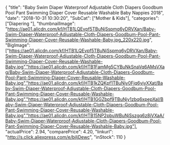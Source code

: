 {
	"title": "Baby Swim Diaper Waterproof Adjustable Cloth Diapers Goodbum Pool Pant Swimming Diaper Cover Reusable Washable Baby Nappies 2018",
	"date": "2018-10-31 10:30:20",
	"SubCat": ["Mother & Kids"],
	"categories": ["Diapering "],
	"thumbnailImage": "https://ae01.alicdn.com/kf/HTB1LQEvpf5TBuNjSspmq6yDRVXan/Baby-Swim-Diaper-Waterproof-Adjustable-Cloth-Diapers-Goodbum-Pool-Pant-Swimming-Diaper-Cover-Reusable-Washable-Baby.jpg_220x220.jpg",
	"BigImage": ["https://ae01.alicdn.com/kf/HTB1LQEvpf5TBuNjSspmq6yDRVXan/Baby-Swim-Diaper-Waterproof-Adjustable-Cloth-Diapers-Goodbum-Pool-Pant-Swimming-Diaper-Cover-Reusable-Washable-Baby.jpg","https://ae01.alicdn.com/kf/HTB1FamMg5CYBuNkSnaVq6AMsVXag/Baby-Swim-Diaper-Waterproof-Adjustable-Cloth-Diapers-Goodbum-Pool-Pant-Swimming-Diaper-Cover-Reusable-Washable-Baby.jpg","https://ae01.alicdn.com/kf/HTB1kZQKpf1TBuNjy0Fjq6yjyXXat/Baby-Swim-Diaper-Waterproof-Adjustable-Cloth-Diapers-Goodbum-Pool-Pant-Swimming-Diaper-Cover-Reusable-Washable-Baby.jpg","https://ae01.alicdn.com/kf/HTB1GGZbpf9TBuNjy1zbq6xpepXal/Baby-Swim-Diaper-Waterproof-Adjustable-Cloth-Diapers-Goodbum-Pool-Pant-Swimming-Diaper-Cover-Reusable-Washable-Baby.jpg","https://ae01.alicdn.com/kf/HTB15NP2pbuWBuNjSszgq6z8jVXaA/Baby-Swim-Diaper-Waterproof-Adjustable-Cloth-Diapers-Goodbum-Pool-Pant-Swimming-Diaper-Cover-Reusable-Washable-Baby.jpg"],
	"actualPrice": 2.94,
	"comparePrice": 4.20,
	"linkurl": "http://s.click.aliexpress.com/e/biljDewc",
	"inStock": 110
}
